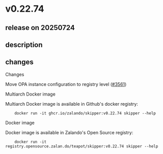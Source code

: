 # v0.22.74

## release on 20250724

## description

## changes

Changes

Move OPA instance configuration to registry level (<a class="issue-link js-issue-link" data-error-text="Failed to load title" data-id="3237147137" data-permission-text="Title is private" data-url="https://github.com/zalando/skipper/issues/3561" data-hovercard-type="pull_request" data-hovercard-url="/zalando/skipper/pull/3561/hovercard" href="https://github.com/zalando/skipper/pull/3561">#3561</a>)

Multiarch Docker image

Multiarch Docker image is available in Github's docker registry:

        docker run -it ghcr.io/zalando/skipper:v0.22.74 skipper --help

Docker image

Docker image is available in Zalando's Open Source registry:

        docker run -it registry.opensource.zalan.do/teapot/skipper:v0.22.74 skipper --help

